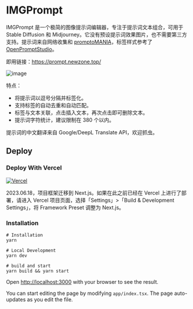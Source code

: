 # IMGPrompt

IMGPrompt 是一个极简的图像提示词编辑器，专注于提示词文本组合，可用于 Stable Diffusion 和 Midjourney。它没有预设提示词效果图片，也不需要第三方支持。提示词来自网络收集和 [promptoMANIA](https://promptomania.com/midjourney-prompt-builder/)，标签样式参考了 [OpenPromptStudio](https://moonvy.com/apps/ops/)。

即用链接：<https://prompt.newzone.top/>

![image](https://user-images.githubusercontent.com/28252913/232390795-9e359df3-5775-49d8-88d2-d6025ae5624b.png)

特点：

- 将提示词以逗号分隔并标签化。
- 支持标签的自动去重和自动匹配。
- 标签与文本关联，点击插入文本，再次点击即可删除文本。
- 提示词字符统计，建议限制在 380 个以内。

提示词的中文翻译来自 Google/DeepL Translate API，欢迎抓虫。

## Deploy

### Deploy With Vercel

[![Vercel](https://vercel.com/button)](https://vercel.com/new/clone?repository-url=https%3A%2F%2Fgithub.com%2Frockbenben%2Fimg-prompt%2Ftree%2Fgh-pages)

2023.06.18，项目框架迁移到 Next.js。如果在此之前已经在 Vercel 上进行了部署，请进入 Vercel 项目页面，选择「Settings」>「Build & Development Settings」，将 Framework Preset 调整为 Next.js。

### Installation

```shell
# Installation
yarn

# Local Development
yarn dev

# build and start
yarn build && yarn start
```

Open [http://localhost:3000](http://localhost:3000) with your browser to see the result.

You can start editing the page by modifying `app/index.tsx`. The page auto-updates as you edit the file.
